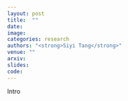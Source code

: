 ```yaml
---
layout: post
title:  ""
date:   
image: 
categories: research
authors: "<strong>Siyi Tang</strong>"
venue: ""
arxiv: 
slides: 
code: 
---
```

Intro
